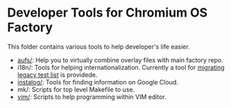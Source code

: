 # Developer Tools for Chromium OS Factory

This folder contains various tools to help developer's life easier.

- [aufs/](aufs/README.md): Help you to virtually combine overlay files with
    main factory repo.
- i18n/: Tools for helping internationalization. Currently a tool for
    [migrating legacy test list](i18n/migrate_test_lists/README.md) is
    providede.
- [instalog/](instalog/README.md): Tools for finding information on Google
    Cloud.
- mk/: Scripts for top level Makefile to use.
- [vim/](vim/README.md): Scripts to help programming within VIM editor.
